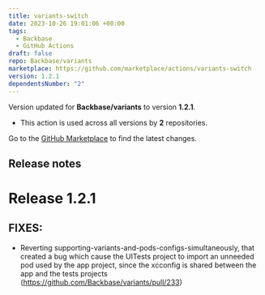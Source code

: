 ```yaml
---
title: variants-switch
date: 2023-10-26 19:01:06 +00:00
tags:
  - Backbase
  - GitHub Actions
draft: false
repo: Backbase/variants
marketplace: https://github.com/marketplace/actions/variants-switch
version: 1.2.1
dependentsNumber: "2"
---
```



Version updated for **Backbase/variants** to version **1.2.1**.
- This action is used across all versions by **2** repositories.

Go to the [GitHub Marketplace](https://github.com/marketplace/actions/variants-switch) to find the latest changes.

## Release notes

# Release 1.2.1

## FIXES:
- Reverting supporting-variants-and-pods-configs-simultaneously, that created a bug which cause the UITests project to import an unneeded pod used by the app project, since the xcconfig is shared between the app and the tests projects (https://github.com/Backbase/variants/pull/233)
